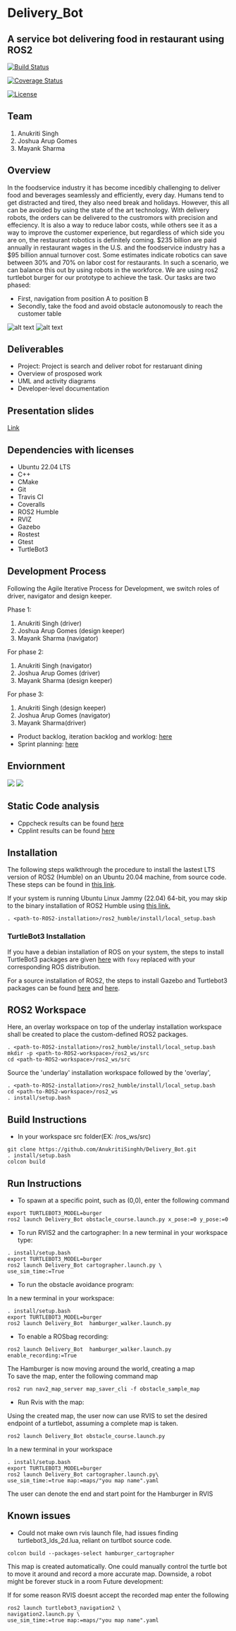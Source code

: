 # Delivery_Bot
## A service bot delivering food in restaurant using ROS2 


[![Build Status](https://github.com/AnukritiSinghh/delivery_bot/actions/workflows/build_and_coveralls.yml/badge.svg)](https://github.com/AnukritiSinghh/delivery_bot/actions/workflows/build_and_coveralls.yml)

[![Coverage Status](https://coveralls.io/repos/github/AnukritiSinghh/delivery_bot/badge.svg)](https://coveralls.io/github/AnukritiSinghh/delivery_bot)

[![License](https://img.shields.io/badge/License-Apache%202.0-blue.svg)](https://opensource.org/licenses/Apache-2.0)

## Team
1) Anukriti Singh 
2) Joshua Arup Gomes  
3) Mayank Sharma 

## Overview

In the foodservice industry it has become incedibly challenging to deliver food and beverages seamlessly and efficiently, every day. Humans tend to get distracted and tired, they also need break and holidays. However, this all can be avoided by using the state of the art technology. With delivery robots, the orders can be delivered to the custromors with precision and effeciency. It is also a way to reduce labor costs, while others see it as a way to improve the customer experience, but regardless of which side you are on, the restaurant robotics is definitely coming. $235 billion are paid annually in restaurant wages in the U.S. and the foodservice industry has a $95 billion annual turnover cost. Some estimates indicate robotics can save between 30% and 70% on labor cost for restaurants. In such a scenario, we can balance this out by using robots in the workforce. 
We are using ros2 turtlebot burger for our prototype to achieve the task. Our tasks are two phased:
* First, navigation from position A to position B 
* Secondly, take the food and avoid obstacle autonomously to reach the customer table


![alt text](./results//navigation_1.gif?raw=true "Navigation")
![alt text](./results//obstacle_avoid.gif?raw=true "Obstacle avoidance")


## Deliverables
* Project: Project is search and deliver robot for restaruant dining
* Overview of prosposed work
* UML and activity diagrams
* Developer-level documentation

## Presentation slides
[Link](https://drive.google.com/file/d/1skqSzquj8Vp6N86IX2OeqfJ60_TsG-lV/view?usp=sharing)

## Dependencies with licenses
* Ubuntu 22.04 LTS
* C++
* CMake
* Git 
* Travis CI
* Coveralls
* ROS2 Humble
* RVIZ
* Gazebo
* Rostest
* Gtest
* TurtleBot3


## Development Process
Following the Agile Iterative Process for Development, we switch roles of driver, navigator and design keeper.
 
Phase 1:
1) Anukriti Singh (driver)
2) Joshua Arup Gomes (design keeper)
3) Mayank Sharma (navigator) 

For phase 2:
1) Anukriti Singh (navigator)
2) Joshua Arup Gomes (driver)
3) Mayank Sharma (design keeper)

For phase 3:
1) Anukriti Singh (design keeper)
2) Joshua Arup Gomes (navigator)
3) Mayank Sharma(driver)
 

* Product backlog, iteration backlog and worklog:  [here](https://docs.google.com/spreadsheets/d/1dZ-y45_AL5Mc8_DbIJrSJJ0H6H_2HLId_zzahEZlHxE/edit#gid=2139171243) 
* Sprint planning: [here](https://docs.google.com/document/d/1f-xjoKFd7hRqJ0oETVylUt3rAWTCG6LZAqg9HKFyrsw/edit)

## Enviornment
![](launch/turtlebot3_house.png)
![](launch/Rvis_Gazebo_Driver_capture.png)

## Static Code analysis
* Cppcheck results can be found [here](https://github.com/AnukritiSinghh/Delivery_Bot/blob/phase_3/results/cpplint_and_cppcheck_result.txt)
* Cpplint results can be found [here](https://github.com/AnukritiSinghh/Delivery_Bot/blob/phase_3/results/cpplint_and_cppcheck_result.txt)

## Installation

The following steps walkthrough the procedure to install the lastest LTS version of ROS2 (Humble) on an Ubuntu 20.04 machine, from source code. These steps can be found in [this link](http://docs.ros.org/en/humble/Installation/Alternatives/Ubuntu-Development-Setup.html).

If your system is running Ubuntu Linux Jammy (22.04) 64-bit, you may skip to the binary installation of ROS2 Humble using 
[this link.](http://docs.ros.org/en/humble/Installation/Ubuntu-Install-Debians.html)

```
. <path-to-ROS2-installation>/ros2_humble/install/local_setup.bash
```
### TurtleBot3 Installation

If you have a debian installation of ROS on your system, the steps to install TurtleBot3 packages are given [here](https://emanual.robotis.com/docs/en/platform/turtlebot3/quick-start/) with ```foxy``` replaced with your corresponding ROS distribution.

For a source installation of ROS2, the steps to install Gazebo and Turtlebot3 packages can be found [here](http://classic.gazebosim.org/tutorials?tut=ros2_installing&cat=connect_ros) and [here](https://ros2-industrial-workshop.readthedocs.io/en/latest/_source/navigation/ROS2-Turtlebot.html).

## ROS2 Workspace

Here, an overlay workspace on top of the underlay installation workspace shall be created to place the custom-defined ROS2 packages. 
```
. <path-to-ROS2-installation>/ros2_humble/install/local_setup.bash
mkdir -p <path-to-ROS2-workspace>/ros2_ws/src
cd <path-to-ROS2-workspace>/ros2_ws/src
```
Source the 'underlay' installation workspace followed by the 'overlay',
```
. <path-to-ROS2-installation>/ros2_humble/install/local_setup.bash
cd <path-to-ROS2-workspace>/ros2_ws
. install/setup.bash
```

## Build Instructions

* In your workspace src folder(EX: /ros_ws/src) 

```
git clone https://github.com/AnukritiSinghh/Delivery_Bot.git
. install/setup.bash 
colcon build
```
## Run Instructions

* To spawn at a specific point, such as (0,0), enter the following command
```
export TURTLEBOT3_MODEL=burger
ros2 launch Delivery_Bot obstacle_course.launch.py x_pose:=0 y_pose:=0
````

* To run RVIS2 and the cartographer:
In a new terminal in your workspace type:

```
. install/setup.bash 
export TURTLEBOT3_MODEL=burger
ros2 launch Delivery_Bot cartographer.launch.py \
use_sim_time:=True
```

* To run the obstacle avoidance program: 

In a new terminal in your workspace:
```
. install/setup.bash 
export TURTLEBOT3_MODEL=burger
ros2 launch Delivery_Bot  hamburger_walker.launch.py
```

* To enable a ROSbag recording:
```
ros2 launch Delivery_Bot  hamburger_walker.launch.py enable_recording:=True
```
The Hamburger is now moving around the world, creating a map   
To save the map, enter the following command map
```
ros2 run nav2_map_server map_saver_cli -f obstacle_sample_map
```
* Run Rvis with the map:

Using the created map, the user now can use RVIS to set the desired endpoint of a turtlebot, assuming a complete map is taken.
```
ros2 launch Delivery_Bot obstacle_course.launch.py
```
In a new terminal in your workspace
```
. install/setup.bash 
export TURTLEBOT3_MODEL=burger
ros2 launch Delivery_Bot cartographer.launch.py\
use_sim_time:=true map:=maps/"you map name".yaml
```

The user can denote the end and start point for the Hamburger in RVIS 

## Known issues

* Could not make own rvis launch file, had issues finding turtlebot3_lds_2d.lua,
reliant on turtlbot source code.

```
colcon build --packages-select hamburger_cartographer 
```
This map is created automatically.
One could manually control the turtle bot to move it around and record a more accurate map. 
Downside, a robot might be forever stuck in a room
Future development:

If for some reason RVIS doesnt accept the recorded map enter the following 
```
ros2 launch turtlebot3_navigation2 \
navigation2.launch.py \
use_sim_time:=true map:=maps/"you map name".yaml
```



